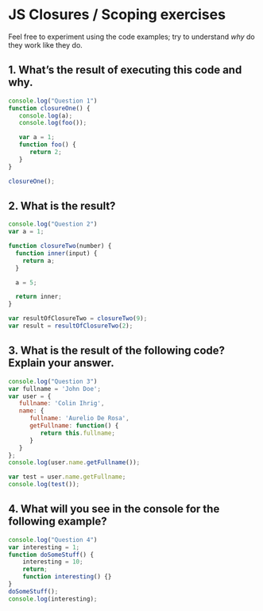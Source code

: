 # JS Closures / Scoping exercises

Feel free to experiment using the code examples; try to understand _why_ do they work like they do.

## 1. What’s the result of executing this code and why.

  ```js
  console.log("Question 1")
  function closureOne() {
     console.log(a);
     console.log(foo());

     var a = 1;
     function foo() {
        return 2;
     }
  }

  closureOne();
  ```

## 2. What is the result?

  ```js
  console.log("Question 2")
  var a = 1; 

  function closureTwo(number) {
    function inner(input) {
      return a;
    }

    a = 5;

    return inner;
  }

  var resultOfClosureTwo = closureTwo(9);
  var result = resultOfClosureTwo(2);
  ```

## 3. What is the result of the following code? Explain your answer.

  ```js
  console.log("Question 3")
  var fullname = 'John Doe';
  var user = {
     fullname: 'Colin Ihrig',
     name: {
        fullname: 'Aurelio De Rosa',
        getFullname: function() {
           return this.fullname;
        }
     }
  };
  console.log(user.name.getFullname());

  var test = user.name.getFullname;
  console.log(test());
  ```

## 4. What will you see in the console for the following example?

  ```js
  console.log("Question 4")
  var interesting = 1; 
  function doSomeStuff() { 
      interesting = 10; 
      return; 
      function interesting() {} 
  } 
  doSomeStuff(); 
  console.log(interesting);
  ```